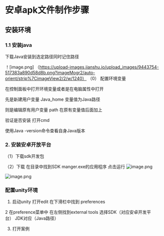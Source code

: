 # 安卓apk文件制作步骤
## 安装环境
### 1.1 安装java
下载Java安装到选定路径同时记住路径 

！[image.png] （https://upload-images.jianshu.io/upload_images/9443754-517383a890d58d8b.png?imageMogr2/auto-orient/strip%7CimageView2/2/w/1240）
（0）
配置环境变量

在控制面板中打开环境变量或者是在电脑属性中打开

先是新建用户变量 Java_home 变量值为Java路径

则是编辑原有用户变量 path 在原有变量值后面加上 

验证是否安装 打开cmd 
 
使用Java -version命令查看自身Java版本 

### 2. 安装安卓开放平台
（1）下载sdk开发包

（2）下载 在目录中找到SDK manger.exe的应用程序 点击运行
![image.png](https://upload-images.jianshu.io/upload_images/9443754-a68f0677e148fc58.png?imageMogr2/auto-orient/strip%7CimageView2/2/w/1240)

![image.png](https://upload-images.jianshu.io/upload_images/9443754-03b23d6af2cfddf9.png?imageMogr2/auto-orient/strip%7CimageView2/2/w/1240)

### 配置unity环境
1. 启动unity 打开edit 在下滑栏中找到 preferences

2 在preference菜单中 在左侧找到external tools 选择SDK（对应安卓开发平台） JDK对应（Java路径）

3. 打开案例 
